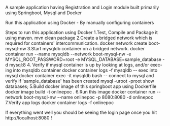 A sample application having Registration and Login module built primarily using Springboot, Mysql and Docker

Run this application using Docker - By manually configuring containers

Steps to run this application using Docker
1.Test, Compile and Package it using maven.
  mvn clean package
2.Create a bridged network which is required for containers' intercommunication.
  docker network create boot-mysql-nw
3.Start mysqldb container on a bridged network.
  docker container run --name mysqldb --network boot-mysql-nw -e MYSQL_ROOT_PASSWORD=root -e MYSQL_DATABASE=sample_database -d mysql:8
4. Verify if mysql container is up by looking at logs, and/or exec-ing into mysqldb container
   docker container logs -f mysqldb
   -- exec into mysql
   docker container exec -it mysqldb bash
   -- connect to mysql and verify if 'sample_database' has been created
   mysql -uroot -proot
   show databases;
5.Build docker image of this springboot app using Dockerfile
  docker image build -t onlinepoc .
6.Run this image
  docker container run --network boot-mysql-nw --name onlinepoc -p 8080:8080 -d onlinepoc
7.Verify app logs
  docker container logs -f onlinepoc

If everything went well you should be seeing the login page once you hit http://localhost:8080 !